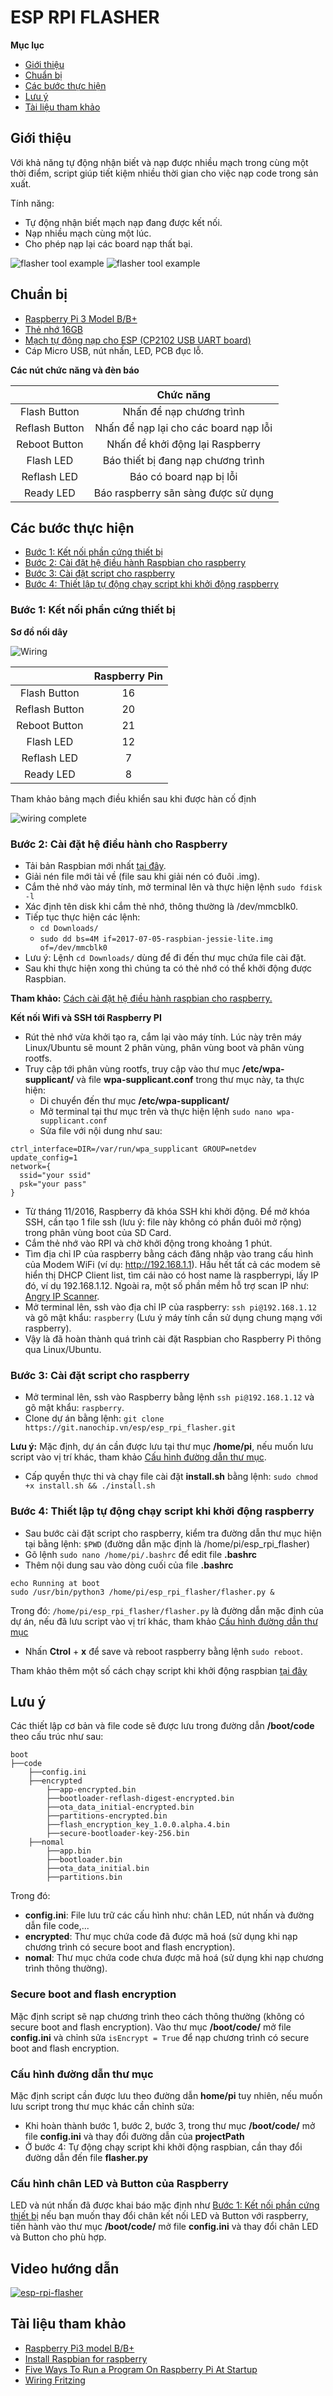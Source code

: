 # ESP RPI FLASHER

**Mục lục**
* [Giới thiệu](#Giới-thiệu)
* [Chuẩn bị](#Chuẩn-bị)
* [Các bước thực hiện](#Các-bước-thực-hiện)
* [Lưu ý](#Lưu-ý)
* [Tài liệu tham khảo](#Tài-liệu-tham-khảo)
## Giới thiệu

Với khả năng tự động nhận biết và nạp được nhiều mạch trong cùng một thời điểm, script giúp tiết kiệm nhiều thời gian cho việc nạp code trong sản xuất.

Tính năng:
- Tự động nhận biết mạch nạp đang được kết nối.
- Nạp nhiều mạch cùng một lúc.
- Cho phép nạp lại các board nạp thất bại.

![flasher tool example](images/flasher-tool.jpg)
![flasher tool example](images/flasher-tool-2.jpg)

## Chuẩn bị
* [Raspberry Pi 3 Model B/B+](https://iotmaker.vn/raspberry-pi-model-b-plus.html)
* [Thẻ nhớ 16GB](https://iotmaker.vn/the-nho-microsdhc-sandisk-ultra-16gb-48mb-s.html)
* [Mạch tự động nạp cho ESP (CP2102 USB UART board)](https://iotmaker.vn/esp-auto-flash.html)
* Cáp Micro USB, nút nhấn, LED, PCB đục lỗ.

**Các nút chức năng và đèn báo**

|  | Chức năng |
|:---:|:---:|
| Flash Button | Nhấn để nạp chương trình |
| Reflash Button | Nhấn để nạp lại cho các board nạp lỗi |
| Reboot Button | Nhấn để khởi động lại Raspberry |
| Flash LED | Báo thiết bị đang nạp chương trình |
| Reflash LED | Báo có board nạp bị lỗi |
| Ready LED | Báo raspberry sãn sàng được sử dụng |

## Các bước thực hiện

* [Bước 1: Kết nối phần cứng thiết bị](#Bước-1:-Kết-nối-phần-cứng-thiết-bị)
* [Bước 2: Cài đặt hệ điều hành Raspbian cho raspberry](#Bước-2:-Cài-đặt-hệ-điều-hành-cho-Raspberry)
* [Bước 3: Cài đặt script cho raspberry](#Bước-3:-Cài-đặt-script-cho-raspberry)
* [Bước 4: Thiết lập tự động chạy script khi khởi động raspberry](#Bước-4:-Thiết-lập-tự-động-chạy-script-khi-khởi-động-raspberry)

### Bước 1: Kết nối phần cứng thiết bị

**Sơ đồ nối dây**

![Wiring](images/wiring.png)

| | Raspberry Pin |
|:---:|:---:|
| Flash Button | 16 |
| Reflash Button | 20 |
| Reboot Button | 21 |
| Flash LED | 12 |
| Reflash LED | 7 |
| Ready LED | 8 |

Tham khảo bảng mạch điều khiển sau khi được hàn cố định

![wiring complete](images/wiring-complete.jpg)


### Bước 2: Cài đặt hệ điều hành cho Raspberry
* Tải bản Raspbian mới nhất [tại đây](https://www.raspberrypi.org/downloads/raspbian/).
* Giải nén file mới tải về (file sau khi giải nén có đuôi .img).
* Cắm thẻ nhớ vào máy tính, mở terminal lên và thực hiện lệnh `sudo fdisk -l`
* Xác định tên disk khi cắm thẻ nhớ, thông thường là /dev/mmcblk0.
* Tiếp tục thực hiện các lệnh:
    * `cd Downloads/`
    * `sudo dd bs=4M if=2017-07-05-raspbian-jessie-lite.img of=/dev/mmcblk0`
* Lưu ý: Lệnh `cd Downloads/` dùng để đi đến thư mục chứa file cài đặt.
* Sau khi thực hiện xong thì chúng ta có thẻ nhớ có thể khởi động được Raspbian.

**Tham khảo:** [Cách cài đặt hệ điều hành raspbian cho raspberry.](https://www.raspberrypi.org/documentation/installation/installing-images/)

**Kết nối Wifi và SSH tới Raspberry PI**
* Rút thẻ nhớ vừa khởi tạo ra, cắm lại vào máy tính. Lúc này trên máy Linux/Ubuntu sẽ mount 2 phân vùng, phân vùng boot và phân vùng rootfs.
* Truy cập tới phân vùng rootfs, truy cập vào thư mục **/etc/wpa-supplicant/** và file **wpa-supplicant.conf** trong thư mục này, ta thực hiện:
    * Di chuyển đến thư mục **/etc/wpa-supplicant/**
    * Mở terminal tại thư mục trên và thực hiện lệnh `sudo nano wpa-supplicant.conf`
    * Sửa file với nội dung như sau:
```
ctrl_interface=DIR=/var/run/wpa_supplicant GROUP=netdev
update_config=1
network={
  ssid="your ssid"
  psk="your pass"
}
```
* Từ tháng 11/2016, Raspberry đã khóa SSH khi khởi động. Để mở khóa SSH, cần tạo 1 file ssh (lưu ý: file này không có phần đuôi mở rộng) trong phân vùng boot của SD Card.
* Cắm thẻ nhớ vào RPI và chờ khởi động trong khoảng 1 phút.
* Tìm địa chỉ IP của raspberry bằng cách đăng nhập vào trang cấu hình của Modem WiFi (ví dụ: http://192.168.1.1). Hầu hết tất cả các modem sẽ hiển thị DHCP Client list, tìm cái nào có host name là raspberrypi, lấy IP đó, ví dụ 192.168.1.12. Ngoài ra, một số phần mềm hỗ trợ scan IP như: [Angry IP Scanner](https://angryip.org/download/#mac).
* Mở terminal lên, ssh vào địa chỉ IP của raspberry: `ssh pi@192.168.1.12` và gõ mật khẩu: `raspberry` (Lưu ý máy tính cần sử dụng chung mạng với raspberry).
* Vậy là đã hoàn thành quá trình cài đặt Raspbian cho Raspberry Pi thông qua Linux/Ubuntu.

### Bước 3: Cài đặt script cho raspberry

* Mở terminal lên, ssh vào Raspberry bằng lệnh `ssh pi@192.168.1.12` và gõ mật khẩu: `raspberry`.
* Clone dự án bằng lệnh: `git clone https://git.nanochip.vn/esp/esp_rpi_flasher.git`

**Lưu ý:** Mặc định, dự án cần được lưu tại thư mục **/home/pi**, nếu muốn lưu script vào vị trí khác, tham khảo [Cấu hình đường dẫn thư mục](#Cấu-hình-đường-dẫn-thư-mục).

* Cấp quyền thực thi và chạy file cài đặt **install.sh** bằng lệnh: 
`sudo chmod +x install.sh && ./install.sh`

### Bước 4: Thiết lập tự động chạy script khi khởi động raspberry
* Sau bước cài đặt script cho raspberry, kiểm tra đường dẫn thư mục hiện tại bằng lệnh: `$PWD` (đường dẫn mặc định là /home/pi/esp_rpi_flasher)
* Gõ lệnh `sudo nano /home/pi/.bashrc` để edit file **.bashrc**
* Thêm nội dung sau vào dòng cuối của file **.bashrc**
```
echo Running at boot 
sudo /usr/bin/python3 /home/pi/esp_rpi_flasher/flasher.py &
```
Trong đó:
`/home/pi/esp_rpi_flasher/flasher.py` là đường dẫn mặc định của dự án, nếu đã lưu script vào vị trí khác, tham khảo [Cấu hình đường dẫn thư mục](#Cấu-hình-đường-dẫn-thư-mục)
* Nhấn **Ctrol** + **x** để save và reboot raspberry bằng lệnh `sudo reboot`.

Tham khảo thêm một số cách chạy script khi khởi động raspbian [tại đây](https://www.dexterindustries.com/howto/run-a-program-on-your-raspberry-pi-at-startup/)

## Lưu ý

Các thiết lập cơ bản và file code sẽ được lưu trong đường dẫn **/boot/code** theo cấu trúc như sau:

```
boot
├──code
    ├──config.ini
    ├──encrypted
        ├──app-encrypted.bin
        ├──bootloader-reflash-digest-encrypted.bin
        ├──ota_data_initial-encrypted.bin
        ├──partitions-encrypted.bin
        ├──flash_encryption_key_1.0.0.alpha.4.bin
        ├──secure-bootloader-key-256.bin
    ├──nomal
        ├──app.bin
        ├──bootloader.bin
        ├──ota_data_initial.bin
        ├──partitions.bin
```

Trong đó:
* **config.ini**: File lưu trữ các cấu hình như: chân LED, nút nhấn và đường dẫn file code,...
* **encrypted**: Thư mục chứa code đã được mã hoá (sử dụng khi nạp chương trình có secure boot and flash encryption).
* **nomal**: Thư mục chứa code chưa được mã hoá (sử dụng khi nạp chương trình thông thường).

### Secure boot and flash encryption
Mặc định script sẽ nạp chương trình theo cách thông thường (không có secure boot and flash encryption). Vào thư mục **/boot/code/** mở file **config.ini** và chỉnh sửa `isEncrypt = True` để nạp chương trình có secure boot and flash encryption.

### Cấu hình đường dẫn thư mục
Mặc định script cần được lưu theo đường dẫn **home/pi** tuy nhiên, nếu muốn lưu script trong thư mục khác cần chỉnh sửa:
* Khi hoàn thành bước 1, bước 2, bước 3, trong thư mục **/boot/code/** mở file **config.ini** và thay đổi đường dẫn của **projectPath**
* Ở bước 4: Tự động chạy script khi khởi động raspbian, cần thay đổi đường dẫn đến file **flasher.py**

### Cấu hình chân LED và Button của Raspberry
LED và nút nhấn đã được khai báo mặc định như [Bước 1: Kết nối phần cứng thiết bị](#Bước-1:-Kết-nối-phần-cứng-thiết-bị) nếu bạn muốn thay đổi chân kết nối LED và Button với raspberry, tiến hành vào thư mục **/boot/code/** mở file **config.ini** và thay đổi chân LED và Button cho phù hợp.

## Video hướng dẫn

[![esp-rpi-flasher](https://img.youtube.com/vi/WYjCUG_oZSI/0.jpg)](https://www.youtube.com/watch?v=WYjCUG_oZSI "ESP RPI FLASHER")

## Tài liệu tham khảo

* [Raspberry Pi3 model B/B+](https://www.raspberrypi.org/products/raspberry-pi-3-model-b-plus/)
* [Install Raspbian for raspberry](https://www.raspberrypi.org/documentation/installation/installing-images/)
* [Five Ways To Run a Program On Raspberry Pi At Startup](https://www.dexterindustries.com/howto/run-a-program-on-your-raspberry-pi-at-startup/)
* [Wiring Fritzing](images/wiring.fzz)